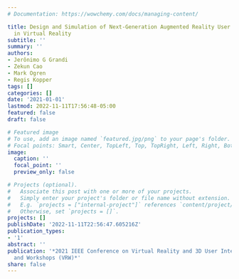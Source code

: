 ```yaml
---
# Documentation: https://wowchemy.com/docs/managing-content/

title: Design and Simulation of Next-Generation Augmented Reality User Interfaces
  in Virtual Reality
subtitle: ''
summary: ''
authors:
- Jerônimo G Grandi
- Zekun Cao
- Mark Ogren
- Regis Kopper
tags: []
categories: []
date: '2021-01-01'
lastmod: 2022-11-11T17:56:48-05:00
featured: false
draft: false

# Featured image
# To use, add an image named `featured.jpg/png` to your page's folder.
# Focal points: Smart, Center, TopLeft, Top, TopRight, Left, Right, BottomLeft, Bottom, BottomRight.
image:
  caption: ''
  focal_point: ''
  preview_only: false

# Projects (optional).
#   Associate this post with one or more of your projects.
#   Simply enter your project's folder or file name without extension.
#   E.g. `projects = ["internal-project"]` references `content/project/deep-learning/index.md`.
#   Otherwise, set `projects = []`.
projects: []
publishDate: '2022-11-11T22:56:47.605216Z'
publication_types:
- '1'
abstract: ''
publication: '*2021 IEEE Conference on Virtual Reality and 3D User Interfaces Abstracts
  and Workshops (VRW)*'
share: false
---
```

